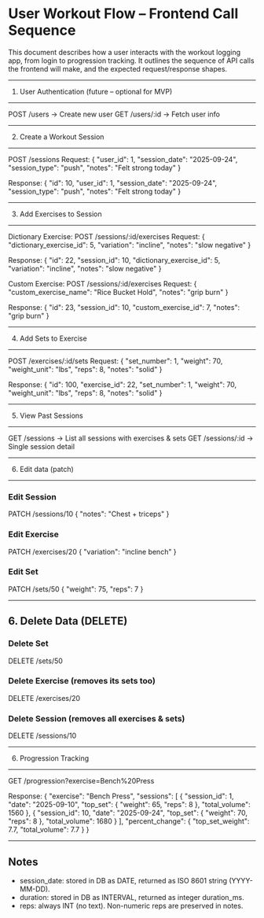 User Workout Flow – Frontend Call Sequence
==========================================

This document describes how a user interacts with the workout logging app, from login to progression tracking.
It outlines the sequence of API calls the frontend will make, and the expected request/response shapes.

------------------------------------------------------------
1. User Authentication (future – optional for MVP)
------------------------------------------------------------
POST /users         -> Create new user
GET /users/:id      -> Fetch user info

------------------------------------------------------------
2. Create a Workout Session
------------------------------------------------------------
POST /sessions
Request:
{
  "user_id": 1,
  "session_date": "2025-09-24",
  "session_type": "push",
  "notes": "Felt strong today"
}

Response:
{
  "id": 10,
  "user_id": 1,
  "session_date": "2025-09-24",
  "session_type": "push",
  "notes": "Felt strong today"
}

------------------------------------------------------------
3. Add Exercises to Session
------------------------------------------------------------
Dictionary Exercise:
POST /sessions/:id/exercises
Request:
{
  "dictionary_exercise_id": 5,
  "variation": "incline",
  "notes": "slow negative"
}

Response:
{
  "id": 22,
  "session_id": 10,
  "dictionary_exercise_id": 5,
  "variation": "incline",
  "notes": "slow negative"
}

Custom Exercise:
POST /sessions/:id/exercises
Request:
{
  "custom_exercise_name": "Rice Bucket Hold",
  "notes": "grip burn"
}

Response:
{
  "id": 23,
  "session_id": 10,
  "custom_exercise_id": 7,
  "notes": "grip burn"
}

------------------------------------------------------------
4. Add Sets to Exercise
------------------------------------------------------------
POST /exercises/:id/sets
Request:
{
  "set_number": 1,
  "weight": 70,
  "weight_unit": "lbs",
  "reps": 8,
  "notes": "solid"
}

Response:
{
  "id": 100,
  "exercise_id": 22,
  "set_number": 1,
  "weight": 70,
  "weight_unit": "lbs",
  "reps": 8,
  "notes": "solid"
}

------------------------------------------------------------
5. View Past Sessions
------------------------------------------------------------
GET /sessions        -> List all sessions with exercises & sets
GET /sessions/:id    -> Single session detail

------------------------------------------------------------
6. Edit data (patch)
------------------------------------------------------------
### Edit Session
PATCH /sessions/10
{
  "notes": "Chest + triceps"
}

### Edit Exercise
PATCH /exercises/20
{
  "variation": "incline bench"
}

### Edit Set
PATCH /sets/50
{
  "weight": 75,
  "reps": 7
}

---

## 6. Delete Data (DELETE)
### Delete Set
DELETE /sets/50

### Delete Exercise (removes its sets too)
DELETE /exercises/20

### Delete Session (removes all exercises & sets)
DELETE /sessions/10

------------------------------------------------------------
6. Progression Tracking
------------------------------------------------------------
GET /progression?exercise=Bench%20Press

Response:
{
  "exercise": "Bench Press",
  "sessions": [
    {
      "session_id": 1,
      "date": "2025-09-10",
      "top_set": { "weight": 65, "reps": 8 },
      "total_volume": 1560
    },
    {
      "session_id": 10,
      "date": "2025-09-24",
      "top_set": { "weight": 70, "reps": 8 },
      "total_volume": 1680
    }
  ],
  "percent_change": {
    "top_set_weight": 7.7,
    "total_volume": 7.7
  }
}

------------------------------------------------------------
Notes
------------------------------------------------------------
- session_date: stored in DB as DATE, returned as ISO 8601 string (YYYY-MM-DD).
- duration: stored in DB as INTERVAL, returned as integer duration_ms.
- reps: always INT (no text). Non-numeric reps are preserved in notes.

